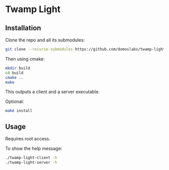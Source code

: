 # Twamp Light

## Installation
Clone the repo and all its submodules:
```bash
git clone --recurse-submodules https://github.com/domoslabs/twamp-light.git 
```
Then using cmake:
```bash
mkdir build
cd build
cmake ..
make
```
This outputs a client and a server executable.

Optional:
```bash
make install
```
## Usage
Requires root access.

To show the help message:
```bash
./twamp-light-client -h
./twamp-light-server -h
```